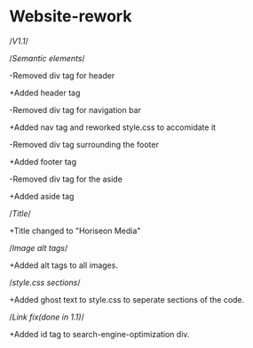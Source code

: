 # Website-rework

/*V1.1*/

/*Semantic elements*/

-Removed div tag for header

+Added header tag

-Removed div tag for navigation bar

+Added nav tag and reworked style.css to accomidate it

-Removed div tag surrounding the footer

+Added footer tag

-Removed div tag for the aside

+Added aside tag

/*Title*/

+Title changed to "Horiseon Media"

/*Image alt tags*/

+Added alt tags to all images.

/*style.css sections*/

+Added ghost text to style.css to seperate sections of the code.

/*Link fix(done in 1.1)*/

+Added id tag to search-engine-optimization div.

